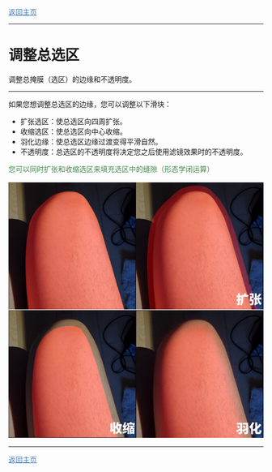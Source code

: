 <a href="./GUI/Help/main_cn_s.md"><font color=#437BB5><u>返回主页</u></font></a>

---
# 调整总选区
调整总掩膜（选区）的边缘和不透明度。

---

如果您想调整总选区的边缘，您可以调整以下滑块：
* 扩张选区：使总选区向四周扩张。
* 收缩选区：使总选区向中心收缩。
* 羽化边缘：使总选区边缘过渡变得平滑自然。
* 不透明度：总选区的不透明度将决定您之后使用滤镜效果时的不透明度。

<font color=#40874A>您可以同时扩张和收缩选区来填充选区中的缝隙（形态学闭运算）</font>  
<br />
![Image](selection_edit_cn_s.png)

---
<a href="./GUI/Help/main_cn_s.md"><font color=#437BB5><u>返回主页</u></font></a>
